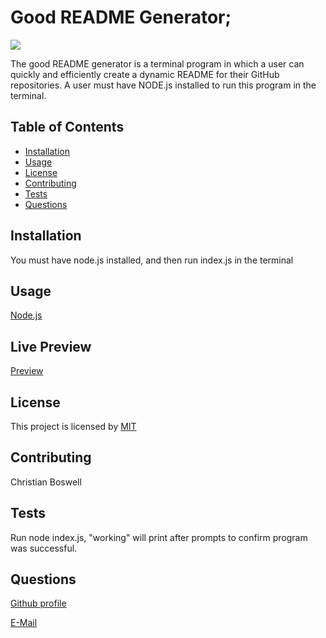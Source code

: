 
  # Good README Generator;


![](https://img.shields.io/badge/license-MIT-yellow)


The good README generator is a terminal program in which a user can quickly and efficiently create a dynamic README for their GitHub repositories. A user must have NODE.js installed to run this program in the terminal. 


## Table of Contents 
  - [Installation](#installation)
  - [Usage](#usage)
  - [License](#license)
  - [Contributing](#contributing)
  - [Tests](#tests)
  - [Questions](#questions)


## Installation 
You must have node.js installed, and then run index.js in the terminal


## Usage
[Node.js](https://nodejs.org/en/)


## Live Preview 
[Preview](https://www.youtube.com/watch?v=cPI60jLUF9s)


## License
This project is licensed by [MIT](mitlicense.txt)


## Contributing
Christian Boswell


## Tests
Run node index.js, "working" will print after prompts to confirm program was successful. 
 

## Questions

[Github profile](https://github.com/cboswel1)

[E-Mail](mailto:christianboswell86@gmail.com)
    
